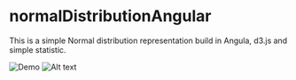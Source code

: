 # normalDistributionAngular

This is a simple Normal distribution representation build in Angula, d3.js and simple statistic.


![Demo](http://i.imgur.com/0qRsBKJ.gifv)
![Alt text](http://i.imgur.com/0qRsBKJ.gifv "Optional Title")
